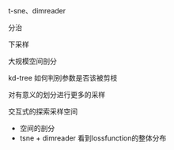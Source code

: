 t-sne、dimreader

分治

下采样

大规模空间剖分

kd-tree
如何判别参数是否该被剪枝

对有意义的划分进行更多的采样

交互式的探索采样空间

- 空间的剖分
- tsne + dimreader 看到lossfunction的整体分布

